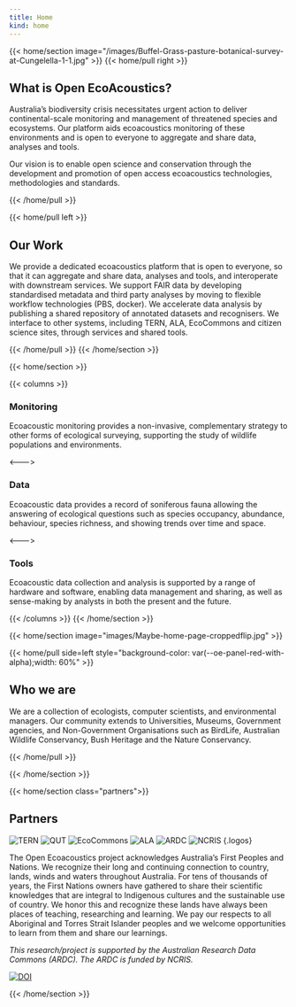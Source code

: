 ```yaml
---
title: Home
kind: home
---
```


{{< home/section image="/images/Buffel-Grass-pasture-botanical-survey-at-Cungelella-1-1.jpg" >}}
{{< home/pull right >}}

## What is Open EcoAcoustics?

Australia’s biodiversity crisis necessitates urgent action to deliver continental-scale
monitoring and management of threatened species and ecosystems. Our platform aids
ecoacoustics monitoring of these environments and is open to everyone to aggregate
and share data, analyses and tools.

Our vision is to enable open science and conservation through the development
and promotion of open access ecoacoustics technologies, methodologies and standards.

{{< /home/pull >}}

{{< home/pull left >}}

## Our Work

We provide a dedicated ecoacoustics platform that is open to everyone, so that
it can aggregate and share data, analyses and tools, and interoperate with
downstream services. We support FAIR data by developing standardised metadata
and third party analyses by moving to flexible workflow technologies (PBS, docker).
We accelerate data analysis by publishing a shared repository of annotated
datasets and recognisers. We interface to other systems, including TERN, ALA,
EcoCommons and citizen science sites, through services and shared tools.

{{< /home/pull >}}
{{< /home/section >}}

{{< home/section >}}

{{< columns >}}

<sl-icon name="mic"></sl-icon>

### Monitoring

Ecoacoustic monitoring provides a non-invasive, complementary strategy to other forms of ecological surveying, supporting the study of wildlife populations and environments.

<--->

<sl-icon name="soundwave"></sl-icon>

### Data

Ecoacoustic data provides a record of soniferous fauna allowing the answering of ecological questions such as species occupancy, abundance, behaviour, species richness, and showing trends over time and space.

<--->

<sl-icon name="gear"></sl-icon>

### Tools

Ecoacoustic data collection and analysis is supported by a range of hardware and software, enabling data management and sharing, as well as sense-making by analysts in both the present and the future.

{{< /columns >}}
{{< /home/section >}}

{{< home/section image="images/Maybe-home-page-croppedflip.jpg" >}}

{{< home/pull side=left style="background-color: var(--oe-panel-red-with-alpha);width: 60%" >}}

## Who we are

We are a collection of ecologists, computer scientists, and environmental
managers. Our community extends to Universities, Museums, Government agencies,
and Non-Government Organisations such as BirdLife, Australian Wildlife Conservancy,
Bush Heritage and the Nature Conservancy.

{{< /home/pull >}}

{{< /home/section >}}

{{< home/section  class="partners">}}

 <div>

## Partners


![TERN](/images/TERN-web-Logo-Primary-RGB-150x150.png)
![QUT](/images/QUT-logo-–-Blue-–-RGB-–-PNG-110x110.png)
![EcoCommons](/images/EcoCommons-LogoIcon@4x2-140x95.png)
![ALA](/images/ALA_Logo_Stacked_RGB-300x110.png)
![ARDC](/images/ARDC_logo_RGB-250x82.png)
![NCRIS](/images/NCRIS-PROVIDER-170x120.png)
{.logos}

</div>
<div>

The Open Ecoacoustics project acknowledges Australia’s First Peoples and
Nations. We recognize their long and continuing connection to country, lands,
winds and waters throughout Australia.  For tens of thousands of years, the
First Nations owners have gathered to share their scientific knowledges that are
integral to Indigenous cultures and the sustainable use of country. We honor
this and recognize these lands have always been places of teaching, researching
and learning.  We pay our respects to all Aboriginal and Torres Strait Islander
peoples and we welcome opportunities to learn from them and share our learnings.

_This research/project is supported by the Australian Research Data Commons
(ARDC). The ARDC is funded by NCRIS._

</div>

[![DOI](https://zenodo.org/badge/DOI/10.5281/zenodo.7743217.svg)](https://doi.org/10.5281/zenodo.7743217)

{{< /home/section >}}
